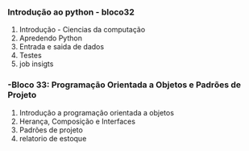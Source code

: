 ### Introdução ao python - bloco32

1. Introdução - Ciencias da computação
2. Apredendo Python
3. Entrada e saida de dados
4. Testes
5. job insigts

### -Bloco 33: Programação Orientada a Objetos e Padrões de Projeto
1. Introdução a programação orientada a objetos
2. Herança, Composição e Interfaces
3. Padrões de projeto
4. relatorio de estoque